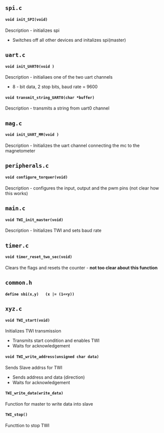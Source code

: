 ## `spi.c`

#### `void init_SPI(void)`

Description - initializes spi

* Switches off all other devices and initalizes spi(master)









## `uart.c`

#### `void init_UART0(void )`
Description - initialiaes one of the two uart channels
* 8 - bit data, 2 stop bits, baud rate = 9600

#### `void transmit_string_UART0(char *buffer)`
Description - transmits a string from uart0 channel





## `mag.c`

#### `void init_UART_MM(void )`

Description - Initializes the uart channel connecting the mc to the magnetometer




## `peripherals.c`

#### `void configure_torquer(void)`

Description - configures the input, output and the pwm pins (not clear how this works)





## `main.c`

#### `void TWI_init_master(void)`

Description - Initializes TWI and sets baud rate








## `timer.c`

#### `void timer_reset_two_sec(void)`
Clears the flags and resets the counter - **not too clear about this function**

## `common.h`
#### `define sbi(x,y)   (x |= (1<<y))`

## `xyz.c`
#### `void TWI_start(void)`
Initializes TWI transmission
* Transmits start condition and enables TWI
* Waits for acknowledgement

#### `void TWI_write_address(unsigned char data)`
Sends Slave addrss for TWI
* Sends address and data (direction)
* Waits for acknowledgement

#### `TWI_write_data(write_data)`
Function for master to write data into slave

#### `TWI_stop()`
Functtion to stop TWI
